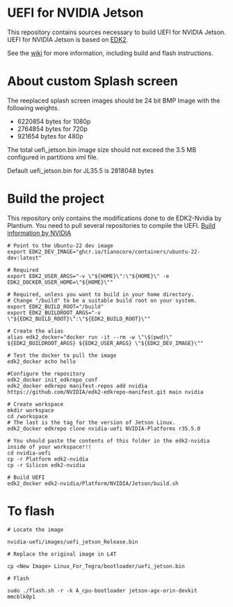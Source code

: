 # UEFI for NVIDIA Jetson

This repository contains sources necessary to build UEFI for NVIDIA Jetson.
UEFI for NVIDIA Jetson is based on [EDK2](https://github.com/tianocore/edk2).

See the [wiki](https://github.com/NVIDIA/edk2-nvidia/wiki) for more
information, including build and flash instructions.

# About custom Splash screen

The reeplaced splash screen images should be 24 bit BMP Image with the following weights.

* 6220854 bytes for 1080p
* 2764854 bytes for 720p
* 921654  bytes for 480p

The total uefi_jetson.bin image size should not exceed the 3.5 MB configured in partitions xml file.

Default uefi_jetson.bin for JL35.5 is 2818048 bytes

# Build the project

This repository only contains the modifications done to de EDK2-Nvidia by Plantium. You need to pull several repositories to compile the UEFI.
[Build information by NVIDIA](https://github.com/NVIDIA/edk2-nvidia/wiki/Build-with-docker)

```
# Point to the Ubuntu-22 dev image
export EDK2_DEV_IMAGE="ghcr.io/tianocore/containers/ubuntu-22-dev:latest"

# Required
export EDK2_USER_ARGS="-v \"${HOME}\":\"${HOME}\" -e EDK2_DOCKER_USER_HOME=\"${HOME}\""

# Required, unless you want to build in your home directory.
# Change "/build" to be a suitable build root on your system.
export EDK2_BUILD_ROOT="/build"
export EDK2_BUILDROOT_ARGS="-v \"${EDK2_BUILD_ROOT}\":\"${EDK2_BUILD_ROOT}\""

# Create the alias
alias edk2_docker="docker run -it --rm -w \"\$(pwd)\" ${EDK2_BUILDROOT_ARGS} ${EDK2_USER_ARGS} \"${EDK2_DEV_IMAGE}\""

# Test the docker to pull the image
edk2_docker echo hello

#Configure the repository
edk2_docker init_edkrepo_conf
edk2_docker edkrepo manifest-repos add nvidia https://github.com/NVIDIA/edk2-edkrepo-manifest.git main nvidia

# Create workspace
mkdir workspace
cd /workspace
# The last is the tag for the version of Jetson Linux. 
edk2_docker edkrepo clone nvidia-uefi NVIDIA-Platforms r35.5.0 

# You should paste the contents of this folder in the edk2-nvidia inside of your workspace!!!
cd nvidia-uefi
cp -r Platform edk2-nvidia
cp -r Silicon edk2-nvidia

# Build UEFI
edk2_docker edk2-nvidia/Platform/NVIDIA/Jetson/build.sh
```

# To flash

```
# Locate the image 

nvidia-uefi/images/uefi_jetson_Release.bin

# Replace the original image in L4T

cp <New Image> Linux_For_Tegra/bootloader/uefi_jetson.bin

# Flash 

sudo ./flash.sh -r -k A_cpu-bootloader jetson-agx-orin-devkit mmcblk0p1

```